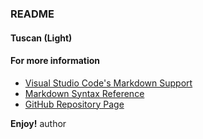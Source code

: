 ### README
#### Tuscan (Light)

#### For more information
* [Visual Studio Code's Markdown Support](http://code.visualstudio.com/docs/languages/markdown)
* [Markdown Syntax Reference](https://help.github.com/articles/markdown-basics/)
* [GitHub Repository Page](https://github.com/nwle/tuscan)

**Enjoy!**
author